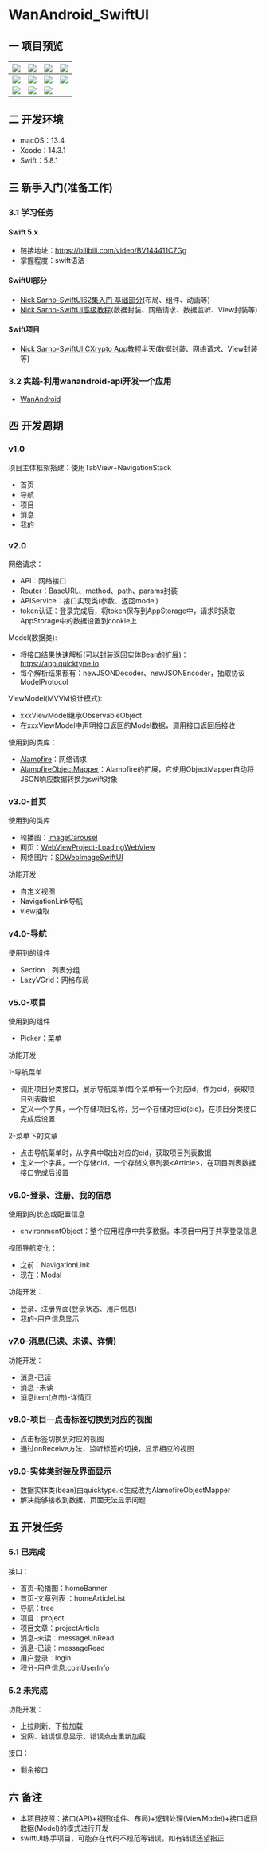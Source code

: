 # WanAndroid_SwiftUI



## 一 项目预览
|![][swift-waz-1]| ![][swift-waz-2]|![][swift-waz-3] |![][swift-waz-4]|
| -------------- | --------------- | --------------  | -------------- |
|![][swift-waz-5]|![][swift-waz-6] |![][swift-waz-7] |![][swift-waz-8]|
|![][swift-waz-9]|![][swift-waz-10]|![][swift-waz-11]|                |

## 二 开发环境

* macOS：13.4
* Xcode：14.3.1
* Swift：5.8.1

## 三 新手入门(准备工作)

### 3.1 学习任务

#### Swift 5.x

* 链接地址：https://bilibili.com/video/BV144411C7Gg
* 掌握程度：swift语法

#### SwiftUI部分

* [Nick Sarno-SwiftUI62集入门 基础部分](https://bilibili.com/video/BV1KY411f7in)(布局、组件、动画等)
* [Nick Sarno-SwiftUI高级教程](https://bilibili.com/video/BV13341117BR)(数据封装、网络请求、数据监听、View封装等)

#### Swift项目

* [Nick Sarno-SwiftUI CXrypto App教程](https://bilibili.com/video/BV1xP4y1t7Aj)半天(数据封装、网络请求、View封装等)

### 3.2 实践-利用wanandroid-api开发一个应用

* [WanAndroid](https://wanandroid.com)

## 四 开发周期

###  v1.0

项目主体框架搭建：使用TabView+NavigationStack

- 首页
- 导航
- 项目
- 消息
- 我的

### v2.0

网络请求：

* API：网络接口
* Router：BaseURL、method、path、params封装
* APIService：接口实现类(参数、返回model)
* token认证：登录完成后，将token保存到AppStorage中，请求时读取AppStorage中的数据设置到cookie上

Model(数据类):

* 将接口结果快速解析(可以封装返回实体Bean的扩展)：https://app.quicktype.io
* 每个解析结果都有：newJSONDecoder、newJSONEncoder，抽取协议ModelProtocol

ViewModel(MVVM设计模式):

* xxxViewModel继承ObservableObject
* 在xxxViewModel中声明接口返回的Model数据，调用接口返回后接收

使用到的类库：

* [Alamofire](https://github.com/Alamofire/Alamofire)：网络请求
* [AlamofireObjectMapper](https://github.com/tristanhimmelman/AlamofireObjectMapper)：Alamofire的扩展，它使用ObjectMapper自动将JSON响应数据转换为swift对象

### v3.0-首页

使用到的类库

* 轮播图：[ImageCarousel](https://github.com/jisungs/ImageCarousel)
* 网页：[WebViewProject-LoadingWebView](https://github.com/gahntpo/WebViewProject)
* 网络图片：[SDWebImageSwiftUI](https://github.com/SDWebImage/SDWebImageSwiftUI)

功能开发

* 自定义视图
* NavigationLink导航
* view抽取

### v4.0-导航

使用到的组件

* Section：列表分组
* LazyVGrid：网格布局

### v5.0-项目

使用到的组件

* Picker：菜单

功能开发

1-导航菜单

* 调用项目分类接口，展示导航菜单(每个菜单有一个对应id，作为cid，获取项目列表数据
* 定义一个字典，一个存储项目名称，另一个存储对应id(cid)，在项目分类接口完成后设置

2-菜单下的文章

* 点击导航菜单时，从字典中取出对应的cid，获取项目列表数据
* 定义一个字典，一个存储cid，一个存储文章列表\<Article>，在项目列表数据接口完成后设置

### v6.0-登录、注册、我的信息

使用到的状态或配置信息

* environmentObject：整个应用程序中共享数据。本项目中用于共享登录信息

视图导航变化：

* 之前：NavigationLink
* 现在：Modal

功能开发：

* 登录、注册界面(登录状态、用户信息)
* 我的-用户信息显示


### v7.0-消息(已读、未读、详情)

功能开发：

* 消息-已读
* 消息 -未读
* 消息item(点击)-详情页

### v8.0-项目—点击标签切换到对应的视图

* 点击标签切换到对应的视图
* 通过onReceive方法，监听标签的切换，显示相应的视图

### v9.0-实体类封装及界面显示

* 数据实体类(bean)由quicktype.io生成改为AlamofireObjectMapper
* 解决能够接收到数据，页面无法显示问题

## 五 开发任务

### 5.1 已完成

接口：

* 首页-轮播图：homeBanner
* 首页-文章列表 ：homeArticleList
* 导航：tree
* 项目：project
* 项目文章：projectArticle
* 消息-未读：messageUnRead
* 消息-已读：messageRead
* 用户登录：login
* 积分-用户信息:coinUserInfo

### 5.2 未完成

功能开发：

* 上拉刷新、下拉加载
* 没网、错误信息显示、错误点击重新加载

接口：

* 剩余接口

## 六 备注

* 本项目按照：接口(API)+视图(组件、布局)+逻辑处理(ViewModel)+接口返回数据(Model)的模式进行开发
* swiftUI练手项目，可能存在代码不规范等错误，如有错误还望指正


[swift-waz-1]:https://jsd.onmicrosoft.cn/gh/PGzxc/CDN/blog-resume/swiftui-waz-home-1.png
[swift-waz-2]:https://jsd.onmicrosoft.cn/gh/PGzxc/CDN/blog-resume/swiftui-waz-detail-2.png
[swift-waz-3]:https://jsd.onmicrosoft.cn/gh/PGzxc/CDN/blog-resume/swiftui-waz-navigator-3.png
[swift-waz-4]:https://jsd.onmicrosoft.cn/gh/PGzxc/CDN/blog-resume/swiftui-waz-project-4.png
[swift-waz-5]:https://jsd.onmicrosoft.cn/gh/PGzxc/CDN/blog-resume/swiftui-waz-message-unread-5.png
[swift-waz-6]:https://jsd.onmicrosoft.cn/gh/PGzxc/CDN/blog-resume/swiftui-waz-message-read-6.png
[swift-waz-7]:https://jsd.onmicrosoft.cn/gh/PGzxc/CDN/blog-resume/swiftui-waz-message-info-7.png
[swift-waz-8]:https://jsd.onmicrosoft.cn/gh/PGzxc/CDN/blog-resume/swiftui-waz-me-info-8.png
[swift-waz-9]:https://jsd.onmicrosoft.cn/gh/PGzxc/CDN/blog-resume/swiftui-waz-me-info-no-9.png
[swift-waz-10]:https://jsd.onmicrosoft.cn/gh/PGzxc/CDN/blog-resume/swiftui-waz-login-10.png
[swift-waz-11]:https://jsd.onmicrosoft.cn/gh/PGzxc/CDN/blog-resume/swiftui-waz-register-11.png
